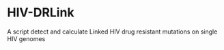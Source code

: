 # HIV-DRLink
A script detect and calculate Linked HIV drug resistant mutations on single HIV genomes
